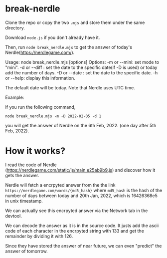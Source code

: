 # break-nerdle

Clone the repo or copy the two `.mjs` and store them under the same directory.

Download `node.js` if you don't already have it.

Then, run `node break_nerdle.mjs` to get the answer of today's Nerdle(https://nerdlegame.com/).

Usage: node break_nerdle.mjs [options]
Options:
    -m or --mini: set mode to "mini".
    -d or --diff <number of days>: set the date to the specific date(if -D is used) or today add the number of days.
    -D or --date <date>: set the date to the specific date.
    -h or --help: display this information.

The default date will be today. Note that Nerdle uses UTC time.

Example:

If you run the following command,

`node break_nerdle.mjs -m -D 2022-02-05 -d 1`

you will get the answer of Nerdle on the 6th Feb, 2022. (one day after 5th Feb, 2022).

# How it works?

I read the code of Nerdle (https://nerdlegame.com/static/js/main.e25ab9b9.js) and discover how it gets the answer.

Nerdle will fetch a encrpyted answer from the the link `https://nerdlegame.com/words/{md5_hash}` where `md5_hash` is the hash of the number of days between today and 20th Jan, 2022, which is 16426368e5 in unix timestamp.

We can actually see this encrpyted answer via the Network tab in the devtool.

We can decode the answer as it is in the source code. It justs add the ascii code of each character in the encrpyted string with 133 and get the remainder by dividing it with 126.

Since they have stored the answer of near future, we can even "predict" the answer of tomorrow.
